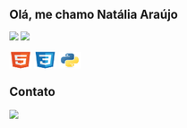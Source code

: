 <h2> Olá, me chamo Natália Araújo </h2>

<div>
<img height="190em" src="https://github-readme-stats.vercel.app/api?username=nataliarauj&theme=dracula&show_icons=true"/>
<img height="190em" src="https://github-readme-stats.vercel.app/api/top-langs/?username=nataliarauj&theme=dracula&layout=compact"/>
</div>


<div style="display: inline_block"><br>

  <img align="center" alt="HTML" height="30" width="40" src="https://raw.githubusercontent.com/devicons/devicon/master/icons/html5/html5-original.svg">
  <img align="center" alt="CSS" height="30" width="40" src="https://raw.githubusercontent.com/devicons/devicon/master/icons/css3/css3-original.svg">
  <img align="center" alt="Python" height="30" width="40" src="https://raw.githubusercontent.com/devicons/devicon/master/icons/python/python-original.svg">
</div>

<h2> Contato </h2>
<div>
<a href="https://www.linkedin.com/in/nataliarauj/">
<img src="https://cdn.jsdelivr.net/gh/devicons/devicon/icons/linkedin/linkedin-original.svg" align="center" heigth="50" width="60" > </img>
</div>  

</a>
